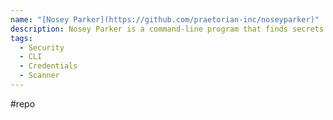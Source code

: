 ```yaml
---
name: "[Nosey Parker](https://github.com/praetorian-inc/noseyparker)"
description: Nosey Parker is a command-line program that finds secrets and sensitive information in textual data and Git history.
tags:
  - Security
  - CLI
  - Credentials
  - Scanner
---
```

#repo